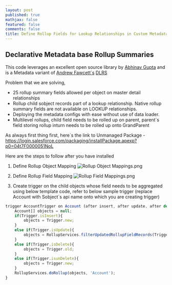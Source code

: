 ```yaml
---
layout: post
published: true
mathjax: false
featured: false
comments: false
title: Define Rollup Fields for Lookup Relationships in Custom Metadata
---
```

## Declarative Metadata base Rollup Summaries

This code leverages an excellent open source library by [Abhinav Gupta](https://twitter.com/abhinavguptas) and is a Metadata variant of [Andrew Fawcett\`s](https://twitter.com/andyinthecloud) [DLRS](https://github.com/afawcett/declarative-lookup-rollup-summaries) 

Problem that we are solving,

- 25 rollup summary fields allowed per object on master detail relationships
- Rollup child sobject records part of a lookup relationship. Native rollup summary fields are not available on LOOKUP relationships.
- Deploying the metadata configs with ease without use of data loader.
- Multilevel rollups, child field needs to be rolled up on parent, parent\`s field storing rollup inturn needs to be rolled up onto GrandParent

As always first thing first, here\`s the link to Unmanaged Package - https://login.salesforce.com/packaging/installPackage.apexp?p0=04t7F0000051NoL

Here are the steps to follow after you have installed 

1. Define Rollup Object Mapping
![Rollup Object Mappings.png]({{site.baseurl}}/images/Rollup%20Object%20Mappings.png)

2. Define Rollup Field Mapping
![Rollup Field Mappings.png]({{site.baseurl}}/images/Rollup%20Field%20Mappings.png)

3. Create trigger on the child objects whose field needs to be aggregated using below template code, 
  refer to below sample trigger (replace Account with Sobject\`s api name onto which you are creating trigger)

```javascript
trigger AccountTrigger on Account (after insert, after update, after delete, after undelete) {
    Account[] objects = null;  
    if(Trigger.isInsert){
        objects = Trigger.new;        
    }
    else if(Trigger.isUpdate){
        objects = RollupServices.filterUpdatedRollupFieldRecords(Trigger.new, Trigger.oldMap, 'Account');        
    }    
    else if(Trigger.isDelete){
        objects = Trigger.old;
    }    
    else if(Trigger.isunDelete){
        objects = Trigger.new;
    }
    RollupServices.doRollup(objects, 'Account');
}
```

